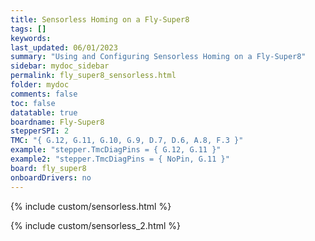 ```yaml
---
title: Sensorless Homing on a Fly-Super8
tags: []
keywords: 
last_updated: 06/01/2023
summary: "Using and Configuring Sensorless Homing on a Fly-Super8"
sidebar: mydoc_sidebar
permalink: fly_super8_sensorless.html
folder: mydoc
comments: false
toc: false
datatable: true
boardname: Fly-Super8
stepperSPI: 2
TMC: "{ G.12, G.11, G.10, G.9, D.7, D.6, A.8, F.3 }"
example: "stepper.TmcDiagPins = { G.12, G.11 }"
example2: "stepper.TmcDiagPins = { NoPin, G.11 }"
board: fly_super8
onboardDrivers: no
---
```


{% include custom/sensorless.html %}

{% include custom/sensorless_2.html %}